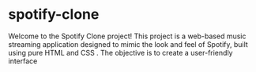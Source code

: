 # spotify-clone
Welcome to the Spotify Clone project! This project is a web-based music streaming application designed to mimic the look and feel of Spotify, built using pure  HTML and CSS . The objective is to create a user-friendly interface
